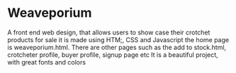 # Weaveporium
A front end web design, that allows users to show case their crotchet products for sale
it is made using HTM;, CSS and Javascript
the home page is weaveporium.html. There are other pages such as the add to stock.html, crotcheter profile, buyer profile, signup page etc
It is a beautiful project, with great fonts and colors

